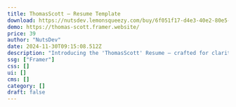 ```yaml
---
title: ThomasScott — Resume Template
download: https://nutsdev.lemonsqueezy.com/buy/6f051f17-d4e3-40e2-80e5-9f3c1ecb9899?desc=0
demo: https://thomas-scott.framer.website/
price: 39
author: "NutsDev"
date: 2024-11-30T09:15:08.512Z
description: "Introducing the 'ThomasScott' Resume — crafted for clarity and elegance. With sleek design and seamless responsiveness, captivate employers with your professional journey."
ssg: ["Framer"]
css: []
ui: []
cms: []
category: []
draft: false
---
```


